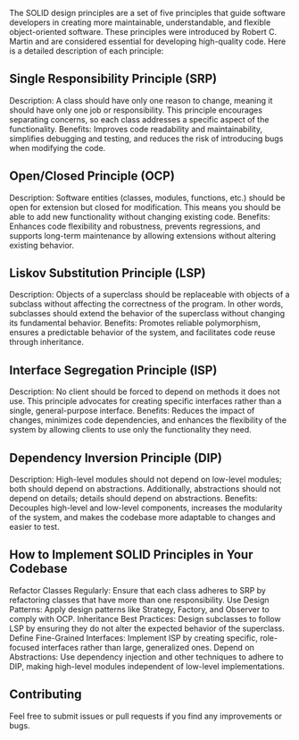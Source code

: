 The SOLID design principles are a set of five principles that guide software developers in creating more maintainable, understandable, and flexible object-oriented software. These principles were introduced by Robert C. Martin and are considered essential for developing high-quality code. Here is a detailed description of each principle:

## Single Responsibility Principle (SRP)

Description: A class should have only one reason to change, meaning it should have only one job or responsibility. This principle encourages separating concerns, so each class addresses a specific aspect of the functionality.
Benefits: Improves code readability and maintainability, simplifies debugging and testing, and reduces the risk of introducing bugs when modifying the code.

## Open/Closed Principle (OCP)

Description: Software entities (classes, modules, functions, etc.) should be open for extension but closed for modification. This means you should be able to add new functionality without changing existing code.
Benefits: Enhances code flexibility and robustness, prevents regressions, and supports long-term maintenance by allowing extensions without altering existing behavior.

## Liskov Substitution Principle (LSP)

Description: Objects of a superclass should be replaceable with objects of a subclass without affecting the correctness of the program. In other words, subclasses should extend the behavior of the superclass without changing its fundamental behavior.
Benefits: Promotes reliable polymorphism, ensures a predictable behavior of the system, and facilitates code reuse through inheritance.

## Interface Segregation Principle (ISP)

Description: No client should be forced to depend on methods it does not use. This principle advocates for creating specific interfaces rather than a single, general-purpose interface.
Benefits: Reduces the impact of changes, minimizes code dependencies, and enhances the flexibility of the system by allowing clients to use only the functionality they need.

## Dependency Inversion Principle (DIP)

Description: High-level modules should not depend on low-level modules; both should depend on abstractions. Additionally, abstractions should not depend on details; details should depend on abstractions.
Benefits: Decouples high-level and low-level components, increases the modularity of the system, and makes the codebase more adaptable to changes and easier to test.

## How to Implement SOLID Principles in Your Codebase

Refactor Classes Regularly: Ensure that each class adheres to SRP by refactoring classes that have more than one responsibility.
Use Design Patterns: Apply design patterns like Strategy, Factory, and Observer to comply with OCP.
Inheritance Best Practices: Design subclasses to follow LSP by ensuring they do not alter the expected behavior of the superclass.
Define Fine-Grained Interfaces: Implement ISP by creating specific, role-focused interfaces rather than large, generalized ones.
Depend on Abstractions: Use dependency injection and other techniques to adhere to DIP, making high-level modules independent of low-level implementations.

## Contributing

Feel free to submit issues or pull requests if you find any improvements or bugs.
